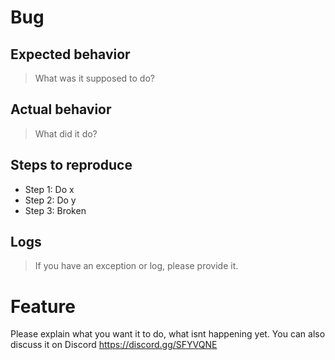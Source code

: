 # Bug

## Expected behavior
> What was it supposed to do?

## Actual behavior
> What did it do?

## Steps to reproduce
- Step 1: Do x
- Step 2: Do y
- Step 3: Broken

## Logs
> If you have an exception or log, please provide it.

# Feature
Please explain what you want it to do, what isnt happening yet. You can also discuss it on Discord https://discord.gg/SFYVQNE

